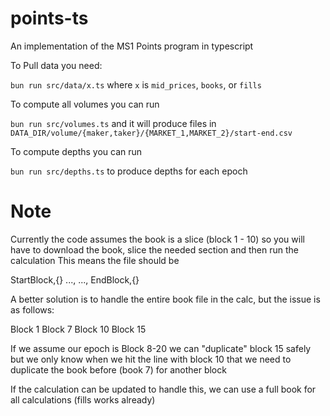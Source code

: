 # points-ts

An implementation of the MS1 Points program in typescript

To Pull data you need:

`bun run src/data/x.ts` where `x` is `mid_prices`, `books`, or `fills`

To compute all volumes you can run

`bun run src/volumes.ts` and it will produce files in `DATA_DIR/volume/{maker,taker}/{MARKET_1,MARKET_2}/start-end.csv`

To compute depths you can run

`bun run src/depths.ts` to produce depths for each epoch

# Note

Currently the code assumes the book is a slice (block 1 - 10) so you will have to download the book, slice the needed section and then run the calculation
This means the file should be

StartBlock,{}
...,
...,
EndBlock,{}

A better solution is to handle the entire book file in the calc, but the issue is as follows:

Block 1
Block 7
Block 10
Block 15

If we assume our epoch is Block 8-20 we can "duplicate" block 15 safely but we only know when we hit the line with block 10 that we need to duplicate the book before (book 7) for another block

If the calculation can be updated to handle this, we can use a full book for all calculations (fills works already)
